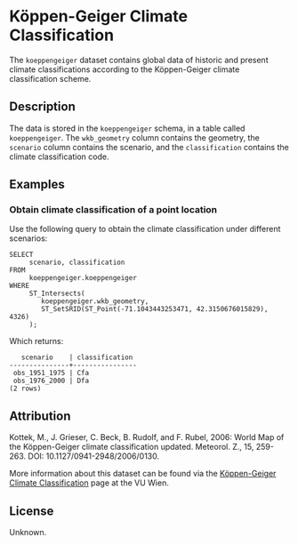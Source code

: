 # Köppen-Geiger Climate Classification

The `koeppengeiger` dataset contains global data of historic and present climate classifications according to the Köppen-Geiger climate classification scheme.

## Description

The data is stored in the `koeppengeiger` schema, in a table called `koeppengeiger`. The `wkb_geometry` column contains the geometry, the `scenario` column contains the scenario, and the `classification` contains the climate classification code.

## Examples

### Obtain climate classification of a point location

Use the following query to obtain the climate classification under different scenarios:

    SELECT 
         scenario, classification
    FROM 
         koeppengeiger.koeppengeiger 
    WHERE 
         ST_Intersects(
            koeppengeiger.wkb_geometry, 
            ST_SetSRID(ST_Point(-71.1043443253471, 42.3150676015829), 4326)
         );

Which returns:

       scenario    | classification 
    ---------------+----------------
     obs_1951_1975 | Cfa
     obs_1976_2000 | Dfa
    (2 rows)


## Attribution

Kottek, M., J. Grieser, C. Beck, B. Rudolf, and F. Rubel, 2006: World Map of the Köppen-Geiger climate classification updated. Meteorol. Z., 15, 259-263. DOI: 10.1127/0941-2948/2006/0130.

More information about this dataset can be found via the [Köppen-Geiger Climate Classification](http://koeppen-geiger.vu-wien.ac.at/present.htm) page at the VU Wien.

## License

Unknown.
